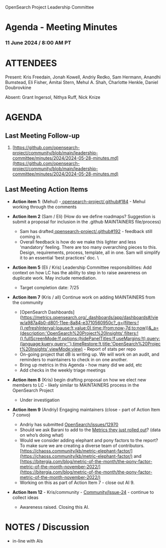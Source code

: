 OpenSearch Project Leadership Committee


# Agenda - Meeting Minutes 


### 11 June 2024 / 8:00 AM PT


# ATTENDEES

Present:  Kris Freedain, Jonah Kowell, Andriy Redko, Sam Hermann, Anandhi Bumstead, Eli Fisher, Amitai Stern, Mehul A. Shah, Charlotte Henkle, Daniel Doubrovkine

Absent: Grant Ingersol, Nithya Ruff, Nick Knize


# AGENDA


## Last Meeting Follow-up 



1. [https://github.com/opensearch-project/community/blob/main/leadership-committee/minutes/2024/2024-05-28-minutes.md](https://github.com/opensearch-project/community/blob/main/leadership-committee/minutes/2024/2024-05-28-minutes.md) 


## Last Meeting Action Items



* **Action item 1**: (Mehul) -[ opensearch-project/.github#184](https://github.com/opensearch-project/.github/pull/184) - Mehul working through the comments
* **Action item 2** (Sam / Eli) (How do we define roadmaps? Suggestion is submit a proposal for inclusion in the .github MAINTAINERS file/process) 
    * Sam has drafted[ opensearch-project/.github#192](https://github.com/opensearch-project/.github/pull/192) - feedback still coming in. 
    * Overall feedback is how do we make this lighter and less ‘mandatory’ feeling. There are too many overarching pieces to this. Design, requirements, process, template, all in one. Sam will simplify it to an essential ‘best practices’ doc. \

* **Action item 5** (Eli / Kris) Leadership Committee responsibilities: Add context on how LC has the ability to step in to raise awareness on duplicate work. May include remediation.
    * Target completion date: 7/25
* **Action item 7** (Kris / all) Continue work on adding MAINTAINERS from the community 
    * [OpenSearch Dashboards](https://metrics.opensearch.org/_dashboards/app/dashboards#/view/a987a4b0-d801-11ee-8a84-e3710560950c?_g=(filters:!(),refreshInterval:(pause:!t,value:0),time:(from:now-7d,to:now))&_a=(description:'OpenSearch%20Project%20Insights',filters:!(),fullScreenMode:!f,options:(hidePanelTitles:!f,useMargins:!t),query:(language:kuery,query:''),timeRestore:!t,title:'OpenSearch%20Project%20Insights',viewMode:view) - Report of stats per repo
    * On-going project that dB is writing up. We will work on an audit, and reminders to maintainers to check in on one another. 
    * Bring up metrics in this Agenda - how many did we add, etc
    * Add checks in the weekly triage meetings 
* **Action item 8** (Kris) begin drafting proposal on how we elect new members to LC - likely similar to MAINTAINERS process in the OpenSearch Project
    * Under investigation 
* **Action item 9** (Andriy) Engaging maintainers (close - part of Action Item 7 convo)
    * Andriy has submitted [OpenSearch/issues/12970](https://github.com/opensearch-project/OpenSearch/issues/12970)
    * Should we ask Barani to add to the [Metrics they just rolled out](https://metrics.opensearch.org/_dashboards/app/dashboards#/view/a987a4b0-d801-11ee-8a84-e3710560950c?_g=(filters:!(),refreshInterval:(pause:!t,value:0),time:(from:now-7d,to:now))&_a=(description:'OpenSearch%20Project%20Insights',filters:!(),fullScreenMode:!f,options:(hidePanelTitles:!f,useMargins:!t),query:(language:kuery,query:''),timeRestore:!t,title:'OpenSearch%20Project%20Insights',viewMode:view))? (data on who’s doing what)
    * Would we consider adding elephant and pony factors to the report?  To make sure we are creating a diverse team of contributors. [https://chaoss.community/kb/metric-elephant-factor/](https://chaoss.community/kb/metric-elephant-factor/)  and [https://bitergia.com/blog/metric-of-the-month/the-pony-factor-metric-of-the-month-november-2022/](https://bitergia.com/blog/metric-of-the-month/the-pony-factor-metric-of-the-month-november-2022/) 
    * Working on this as part of Action Item 7 - close out AI 9.
* **Action Item 12** - Kris/community - [Community/Issue-24](https://github.com/opensearch-project/community/issues/24) - continue to collect ideas
    * Awareness raised. Closing this AI. 



# NOTES / Discussion

* in-line with AIs